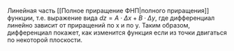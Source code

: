 Линейная часть [[Полное приращение ФНП|полного приращения]] функции, т.е. выражение вида $dz = A\cdot\Delta x + B \cdot  \Delta y$, где дифференциал линейно зависит от приращений по x и по y.
Таким образом, дифференциал покажет, как изменится функция если из точки двигаться по некоторой плоскости.